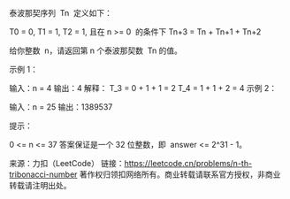 泰波那契序列  Tn  定义如下：

T0 = 0, T1 = 1, T2 = 1, 且在 n >= 0  的条件下 Tn+3 = Tn + Tn+1 + Tn+2

给你整数  n，请返回第 n 个泰波那契数  Tn 的值。



示例 1：

输入：n = 4
输出：4
解释：
T_3 = 0 + 1 + 1 = 2
T_4 = 1 + 1 + 2 = 4
示例 2：

输入：n = 25
输出：1389537



提示：

0 <= n <= 37
答案保证是一个 32 位整数，即  answer <= 2^31 - 1。

来源：力扣（LeetCode）
链接：https://leetcode.cn/problems/n-th-tribonacci-number
著作权归领扣网络所有。商业转载请联系官方授权，非商业转载请注明出处。

